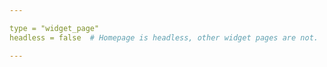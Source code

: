 ```yaml
---

type = "widget_page"
headless = false  # Homepage is headless, other widget pages are not.

---
```

